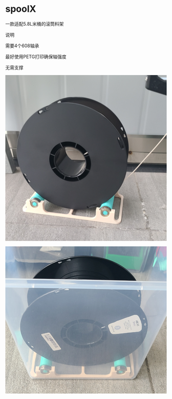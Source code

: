 # spoolX
一款适配5.8L米桶的滚筒料架

说明 

需要4个608轴承

最好使用PETG打印确保轴强度

无需支撑


![spoolx](https://github.com/thunder439/spoolX/blob/main/1.png)

![spoolx](https://github.com/thunder439/spoolX/blob/main/2.png)
